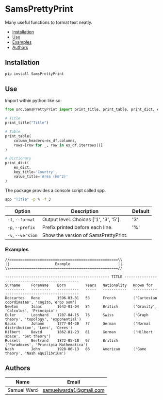 SamsPrettyPrint
==================================================
Many useful functions to format text neatly.
<!-- TOC -->
* [Installation](#Installation)
* [Use](#Use)
* [Examples](#Examples)
* [Authors](#Authors)
<!-- TOC -->


## Installation
```bash
pip install SamsPrettyPrint
```

## Use
Import within python like so:
```python
from src.SamsPrettyPrint import print_title, print_table, print_dict, ex_df, ex_dict

# Title
print_title("Title")

# Table
print_table(
    column_headers=ex_df.columns,
    rows=[row for _, row in ex_df.iterrows()]
)

# Dictionary
print_dict(
    ex_dict,
    key_title='Country',
    value_title='Area (km^2)'
)
```


The package provides a console script called spp.

```bash
spp "Title" -p % -f 3
```

| Option            | Description                            | Default |
|-------------------|----------------------------------------|---------|
| `-f`, `--format`  | Output level. Choices ['1', '3', '5']. | '3'     |
| `-p`, `--prefix`  | Prefix printed before each line.       | '%'     |
| `-v`, `--version` | Show the version of SamsPrettyPrint.   |         |





### Examples
```
//==================================================\\
||                     Example                      ||
\\==================================================//

------------------------------------------------ TITLE -------------------------------------------------
Surname     Forename    Born         Years   Nationality   Known for                                    
---------   ---------   ----------   -----   -----------   ---------------------------------------------
Descartes   Rene        1596-03-31   53      French        ('Cartesian coordinates', 'cogito, ergo sum')
Newton      Isaac       1643-01-04   84      British       ('Gravity', 'Calculus', 'Principia')         
Euler       Leonhard    1707-04-15   76      Swiss         ('Graph theory', 'topology', 'exponential')  
Gauss       Johann      1777-04-30   77      German        ('Normal distribution', 'Lens', 'Ceres')     
Hilbert     David       1862-01-23   81      German        ('Hilbert space', 'Set theory')              
Russell     Bertrand    1872-05-18   97      British       ('Paradoxes', 'Principia Mathematica')       
Nash        John        1928-06-13   86      American      ('Game theory', 'Nash equilibrium')       
```

## Authors
| Name          | Email                                                   |
|---------------|---------------------------------------------------------|
| Samuel Ward   | [samuelwarda1@gmail.com](mailto:samuelwarda1@gmail.com) |
